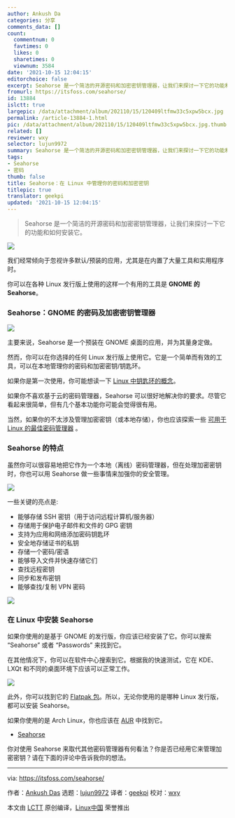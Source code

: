 ```yaml
---
author: Ankush Da
categories: 分享
comments_data: []
count:
  commentnum: 0
  favtimes: 0
  likes: 0
  sharetimes: 0
  viewnum: 3584
date: '2021-10-15 12:04:15'
editorchoice: false
excerpt: Seahorse 是一个简洁的开源密码和加密密钥管理器，让我们来探讨一下它的功能和如何安装它。
fromurl: https://itsfoss.com/seahorse/
id: 13884
islctt: true
largepic: /data/attachment/album/202110/15/120409ltfmw33c5xpw5bcx.jpg
permalink: /article-13884-1.html
pic: /data/attachment/album/202110/15/120409ltfmw33c5xpw5bcx.jpg.thumb.jpg
related: []
reviewer: wxy
selector: lujun9972
summary: Seahorse 是一个简洁的开源密码和加密密钥管理器，让我们来探讨一下它的功能和如何安装它。
tags:
- Seahorse
- 密码
thumb: false
title: Seahorse：在 Linux 中管理你的密码和加密密钥
titlepic: true
translator: geekpi
updated: '2021-10-15 12:04:15'
---
```



> 
> Seahorse 是一个简洁的开源密码和加密密钥管理器，让我们来探讨一下它的功能和如何安装它。
> 
> 
> 


![](/data/attachment/album/202110/15/120409ltfmw33c5xpw5bcx.jpg)


我们经常倾向于忽视许多默认/预装的应用，尤其是在内置了大量工具和实用程序时。


你可以在各种 Linux 发行版上使用的这样一个有用的工具是 **GNOME 的 Seahorse**。


### Seahorse：GNOME 的密码及加密密钥管理器


![](/data/attachment/album/202110/15/120415gso60srj5r3esedj.png)


主要来说，Seahorse 是一个预装在 GNOME 桌面的应用，并为其量身定做。


然而，你可以在你选择的任何 Linux 发行版上使用它。它是一个简单而有效的工具，可以在本地管理你的密码和加密密钥/钥匙环。


如果你是第一次使用，你可能想读一下 [Linux 中钥匙环的概念](https://itsfoss.com/ubuntu-keyring/)。


如果你不喜欢基于云的密码管理器，Seahorse 可以很好地解决你的要求。尽管它看起来很简单，但有几个基本功能你可能会觉得很有用。


当然，如果你的不太涉及管理加密密钥（或本地存储），你也应该探索一些 [可用于 Linux 的最佳密码管理器](https://itsfoss.com/password-managers-linux/) 。


### Seahorse 的特点


虽然你可以很容易地把它作为一个本地（离线）密码管理器，但在处理加密密钥时，你也可以用 Seahorse 做一些事情来加强你的安全管理。


![](/data/attachment/album/202110/15/120416m7fj3jjoadrl8kwd.png)


一些关键的亮点是:


* 能够存储 SSH 密钥（用于访问远程计算机/服务器）
* 存储用于保护电子邮件和文件的 GPG 密钥
* 支持为应用和网络添加密码钥匙环
* 安全地存储证书的私钥
* 存储一个密码/密语
* 能够导入文件并快速存储它们
* 查找远程密钥
* 同步和发布密钥
* 能够查找/复制 VPN 密码


![](/data/attachment/album/202110/15/120416vwkpmwm9pfgrkg2c.png)


### 在 Linux 中安装 Seahorse


如果你使用的是基于 GNOME 的发行版，你应该已经安装了它。你可以搜索 “Seahorse” 或者 “Passwords” 来找到它。


在其他情况下，你可以在软件中心搜索到它。根据我的快速测试，它在 KDE、LXQt 和不同的桌面环境下应该可以正常工作。


![](/data/attachment/album/202110/15/120417feqe2qushuu0blzz.png)


此外，你可以找到它的 [Flatpak 包](https://www.flathub.org/apps/details/org.gnome.seahorse.Application)。所以，无论你使用的是哪种 Linux 发行版，都可以安装 Seahorse。


如果你使用的是 Arch Linux，你也应该在 [AUR](https://itsfoss.com/aur-arch-linux/) 中找到它。


* [Seahorse](https://wiki.gnome.org/Apps/Seahorse/)


你对使用 Seahorse 来取代其他密码管理器有何看法？你是否已经用它来管理加密密钥？请在下面的评论中告诉我你的想法。




---


via: <https://itsfoss.com/seahorse/>


作者：[Ankush Das](https://itsfoss.com/author/ankush/) 选题：[lujun9972](https://github.com/lujun9972) 译者：[geekpi](https://github.com/geekpi) 校对：[wxy](https://github.com/wxy)


本文由 [LCTT](https://github.com/LCTT/TranslateProject) 原创编译，[Linux中国](https://linux.cn/) 荣誉推出